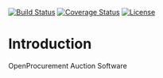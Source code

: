 [![Build Status](https://travis-ci.org/ProzorroUKR/openprocurement.auction.worker.svg?branch=master)](https://travis-ci.org/ProzorroUKR/openprocurement.auction.worker)
[![Coverage Status](https://coveralls.io/repos/github/ProzorroUKR/openprocurement.auction.worker/badge.svg?branch=master)](https://coveralls.io/github/ProzorroUKR/openprocurement.auction.worker?branch=master)
[![License](https://img.shields.io/badge/License-Apache%202.0-blue.svg)](https://opensource.org/licenses/Apache-2.0)

Introduction
============

OpenProcurement Auction Software
